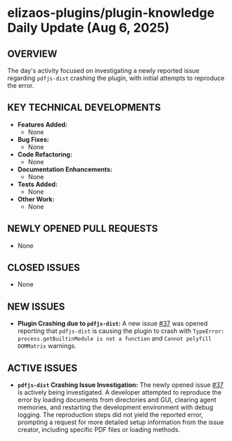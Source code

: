 # elizaos-plugins/plugin-knowledge Daily Update (Aug 6, 2025)
## OVERVIEW 
The day's activity focused on investigating a newly reported issue regarding `pdfjs-dist` crashing the plugin, with initial attempts to reproduce the error.

## KEY TECHNICAL DEVELOPMENTS
- **Features Added:** 
  - None
- **Bug Fixes:** 
  - None
- **Code Refactoring:** 
  - None
- **Documentation Enhancements:** 
  - None
- **Tests Added:** 
  - None
- **Other Work:** 
  - None

## NEWLY OPENED PULL REQUESTS
- None

## CLOSED ISSUES
- None

## NEW ISSUES
- **Plugin Crashing due to `pdfjs-dist`:** A new issue [#37](https://github.com/elizaos-plugins/plugin-knowledge/issues/37) was opened reporting that `pdfjs-dist` is causing the plugin to crash with `TypeError: process.getBuiltinModule is not a function` and `Cannot polyfill DOMMatrix` warnings.

## ACTIVE ISSUES
- **`pdfjs-dist` Crashing Issue Investigation:** The newly opened issue [#37](https://github.com/elizaos-plugins/plugin-knowledge/issues/37) is actively being investigated. A developer attempted to reproduce the error by loading documents from directories and GUI, clearing agent memories, and restarting the development environment with debug logging. The reproduction steps did not yield the reported error, prompting a request for more detailed setup information from the issue creator, including specific PDF files or loading methods.